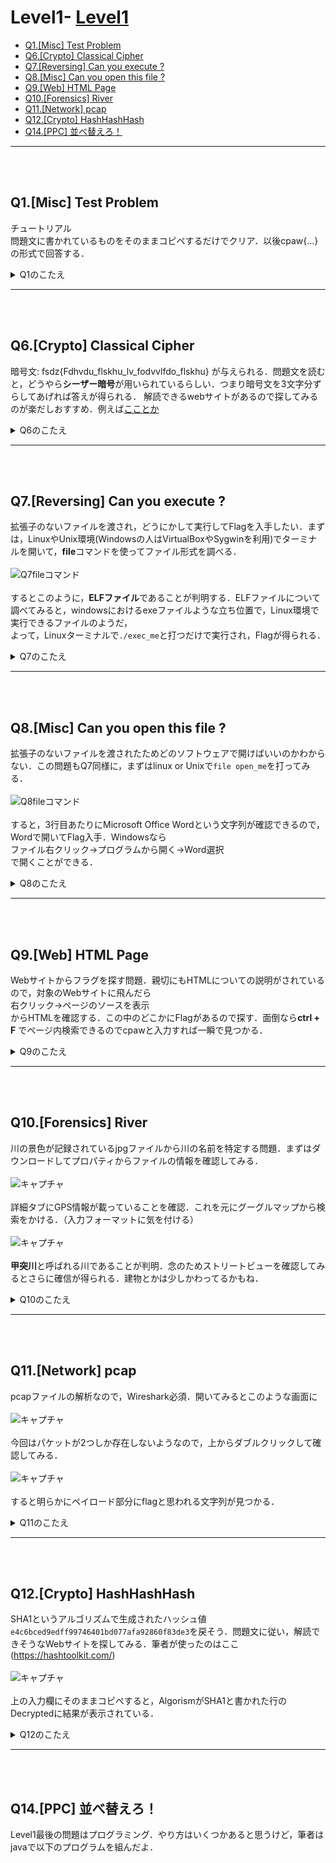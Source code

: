 # Level1- [Level1](#level1)
  - [Q1.\[Misc\] Test Problem](#q1)
  - [Q6.\[Crypto\] Classical Cipher](#q6)
  - [Q7.\[Reversing\] Can you execute ?](#q7)
  - [Q8.\[Misc\] Can you open this file ?](#q8)
  - [Q9.\[Web\] HTML Page](#q9)
  - [Q10.\[Forensics\] River](#q10)
  - [Q11.\[Network\] pcap](#q11)
  - [Q12.\[Crypto\] HashHashHash](#q12)
  - [Q14.\[PPC\] 並べ替えろ！](#q14)
---
<br><br>
<a id="q1"></a>

## Q1.\[Misc\] Test Problem
チュートリアル  
問題文に書かれているものをそのままコピペするだけでクリア．以後cpaw{...}の形式で回答する． 
<details>
<summary>Q1のこたえ</summary>

cpaw{this_is_Cpaw_CTF}
</details> 

---
<br><br>
<a id="q6"></a>

## Q6.\[Crypto\] Classical Cipher
暗号文: fsdz{Fdhvdu_flskhu_lv_fodvvlfdo_flskhu} が与えられる．問題文を読むと，どうやら**シーザー暗号**が用いられているらしい．つまり暗号文を3文字分ずらしてあげれば答えが得られる．
解読できるwebサイトがあるので探してみるのが楽だしおすすめ．例えば[こことか](https://linesegment.web.fc2.com/application/cipher/Caesar.html)  
<details>
<summary>Q6のこたえ</summary>

cpaw{Caesar_cipher_is_classical_cipher}
</details> 

---
<br><br>
<a id="q7"></a>

## Q7.\[Reversing\] Can you execute ?
拡張子のないファイルを渡され，どうにかして実行してFlagを入手したい．まずは，LinuxやUnix環境(Windowsの人はVirtualBoxやSygwinを利用)でターミナルを開いて，**file**コマンドを使ってファイル形式を調べる．
<br><br>
![Q7fileコマンド](https://user-images.githubusercontent.com/64766627/165731752-63fe55bd-f72f-4d41-ae8d-3ffef3637677.JPG)
<br><br>
するとこのように，**ELFファイル**であることが判明する．ELFファイルについて調べてみると，windowsにおけるexeファイルような立ち位置で，Linux環境で実行できるファイルのようだ，  
よって，Linuxターミナルで`./exec_me`と打つだけで実行され，Flagが得られる．

<details>
<summary>Q7のこたえ</summary>

cpaw{Do_you_know_ELF_file?}
</details> 

---
<br><br>

<a id="q8"></a>

## Q8.\[Misc\] Can you open this file ?
拡張子のないファイルを渡されたためどのソフトウェアで開けばいいのかわからない．この問題もQ7同様に，まずはlinux or Unixで`file open_me`を打ってみる．
<br><br>
![Q8fileコマンド](https://user-images.githubusercontent.com/64766627/166086311-ffcafdd2-d0c0-439c-9521-04a0d0a750d9.JPG)
<br><br>
すると，3行目あたりにMicrosoft Office Wordという文字列が確認できるので，Wordで開いてFlag入手．Windowsなら<br>
ファイル右クリック->プログラムから開く->Word選択<br>
で開くことができる．

<details>
<summary>Q8のこたえ</summary>

cpaw{Th1s_f1le_c0uld_be_0p3n3d}
</details> 

---
<br><br>

<a id="q9"></a>

## Q9.\[Web\] HTML Page
Webサイトからフラグを探す問題．親切にもHTMLについての説明がされているので，対象のWebサイトに飛んだら<br>
右クリック->ページのソースを表示<br>
からHTMLを確認する．この中のどこかにFlagがあるので探す．面倒なら**ctrl + F** でページ内検索できるのでcpawと入力すれば一瞬で見つかる．

<details>
<summary>Q9のこたえ</summary>

cpaw{9216ddf84851f15a46662eb04759d2bebacac666}<br><br>flagの中身が全て16進数で書かれてるから，ASCIIとかでメッセージが隠されてるのかなって思ったけど解読できない...<br>
特に意味はないのだろうか？
</details> 

---
<br><br>

<a id="q10"></a>

## Q10.\[Forensics\] River
川の景色が記録されているjpgファイルから川の名前を特定する問題．まずはダウンロードしてプロパティからファイルの情報を確認してみる．
<br><br>
![キャプチャ](https://user-images.githubusercontent.com/64766627/166688331-8fa06092-1919-4723-b713-909356f25cf4.JPG)
<br><br>
詳細タブにGPS情報が載っていることを確認．これを元にグーグルマップから検索をかける．（入力フォーマットに気を付ける）
<br><br>
![キャプチャ](https://user-images.githubusercontent.com/64766627/166699814-217e0413-ef6f-42bb-8eb1-fcb310c05aa8.JPG)
<br><br>
**甲突川**と呼ばれる川であることが判明．念のためストリートビューを確認してみるとさらに確信が得られる．建物とかは少しかわってるかもね．

<details>
<summary>Q10のこたえ</summary>

cpaw{koutsukigawa}<br><br>kotsukigawaじゃないので注意
</details>

---
<br><br>

<a id="q11"></a>

## Q11.\[Network\] pcap
pcapファイルの解析なので，Wireshark必須．開いてみるとこのような画面に<br><br>
![キャプチャ](https://user-images.githubusercontent.com/64766627/166931157-3a87fa58-953a-4087-90cd-ba2f37ae5434.JPG)
<br><br>
今回はパケットが2つしか存在しないようなので，上からダブルクリックして確認してみる．<br><br>
![キャプチャ](https://user-images.githubusercontent.com/64766627/166931550-0c75a1c8-4bed-450b-9025-2fef30430d15.JPG)
<br><br>
すると明らかにペイロード部分にflagと思われる文字列が見つかる．

<details>
<summary>Q11のこたえ</summary>

cpaw{gochi_usa_kami}<br><br>「ごちうさ」ってアニメか漫画かであったよね
</details>

---
<br><br>

<a id="q12"></a>

## Q12.\[Crypto\] HashHashHash
SHA1というアルゴリズムで生成されたハッシュ値`e4c6bced9edff99746401bd077afa92860f83de3`を戻そう．問題文に従い，解読できそうなWebサイトを探してみる．筆者が使ったのはここ(https://hashtoolkit.com/)<br><br>
![キャプチャ](https://user-images.githubusercontent.com/64766627/166934481-cef71c7a-b53a-4cb9-b5b2-ef5214169bd3.JPG)
<br><br>
上の入力欄にそのままコピペすると，AlgorismがSHA1と書かれた行のDecryptedに結果が表示されている．

<details>
<summary>Q12のこたえ</summary>

cpaw{Shal}<br><br>最後の文字は1じゃないよ
</details>

---
<br><br>

<a id="q14"></a>

## Q14.\[PPC\] 並べ替えろ！
Level1最後の問題はプログラミング．やり方はいくつかあると思うけど，筆者はjavaで以下のプログラムを組んだよ．